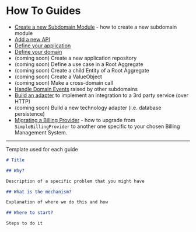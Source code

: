 # How To Guides

* [Create a new Subdomain Module](010-subdomain-module.md) - how to create a new subdomain module
* [Add a new API](020-api-endpoint.md)
* [Define your application](030-application-layer.md)
* [Define your domain](040-domain-layer.md)
* (coming soon) Create a new application repository
* (coming soon) Define a use case in a Root Aggregate
* (coming soon) Create a child Entity of a Root Aggregate
* (coming soon) Create a ValueObject
* (coming soon) Make a cross-domain call
* [Handle Domain Events](090-handle-domain-events.md) raised by other subdomains
* [Build an adapter](100-build-adapter-third-party.md) to implement an integration to a 3rd party service (over HTTP)
* (coming soon) Build a new technology adapter (i.e. database persistence)
* [Migrating a Billing Provider](900-migrate-billing-provider.md) - how to upgrade from `SimpleBillingProvider` to another one specific to your chosen Billing Management System.

---

Template used for each guide

```markdown
# Title

## Why?

Description of a specific problem that you might have

## What is the mechanism?

Explanation of where we do this and how

## Where to start?

Steps to do it
```

